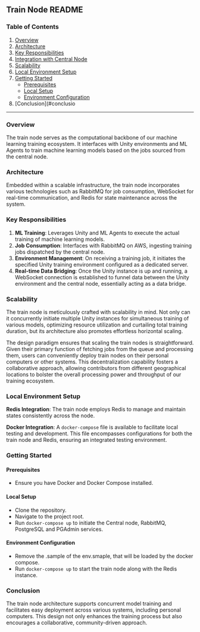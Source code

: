 ## Train Node README

### Table of Contents
1. [Overview](#overview)
2. [Architecture](#architecture)
3. [Key Responsibilities](#key-responsibilities)
4. [Integration with Central Node](#integration)
5. [Scalability](#scalability)
6. [Local Environment Setup](#local-setup)
7. [Getting Started](#getting-started)
   - [Prerequisites](#prerequisites)
   - [Local Setup](#local-setup)
   - [Environment Configuration](#environment-configuration)
8. [Conclusion](#conclusio
---

### Overview <a name="overview"></a>
The train node serves as the computational backbone of our machine learning training ecosystem. It interfaces with Unity environments and ML Agents to train machine learning models based on the jobs sourced from the central node.

### Architecture <a name="architecture"></a>
Embedded within a scalable infrastructure, the train node incorporates various technologies such as RabbitMQ for job consumption, WebSocket for real-time communication, and Redis for state maintenance across the system.

### Key Responsibilities <a name="key-responsibilities"></a>
1. **ML Training**: Leverages Unity and ML Agents to execute the actual training of machine learning models.
2. **Job Consumption**: Interfaces with RabbitMQ on AWS, ingesting training jobs dispatched by the central node.
3. **Environment Management**: On receiving a training job, it initiates the specified Unity training environment configured as a dedicated server.
4. **Real-time Data Bridging**: Once the Unity instance is up and running, a WebSocket connection is established to funnel data between the Unity environment and the central node, essentially acting as a data bridge.

### Scalability <a name="scalability"></a>
The train node is meticulously crafted with scalability in mind. Not only can it concurrently initiate multiple Unity instances for simultaneous training of various models, optimizing resource utilization and curtailing total training duration, but its architecture also promotes effortless horizontal scaling.

The design paradigm ensures that scaling the train nodes is straightforward. Given their primary function of fetching jobs from the queue and processing them, users can conveniently deploy train nodes on their personal computers or other systems. This decentralization capability fosters a collaborative approach, allowing contributors from different geographical locations to bolster the overall processing power and throughput of our training ecosystem.

### Local Environment Setup <a name="local-setup"></a>
**Redis Integration**: The train node employs Redis to manage and maintain states consistently across the node.

**Docker Integration**: A `docker-compose` file is available to facilitate local testing and development. This file encompasses configurations for both the train node and Redis, ensuring an integrated testing environment.

### Getting Started <a name="getting-started"></a>
#### Prerequisites <a name="prerequisites"></a>
- Ensure you have Docker and Docker Compose installed.


#### Local Setup <a name="local-setup"></a>
- Clone the repository.
- Navigate to the project root.
- Run `docker-compose up` to initiate the Central node, RabbitMQ, PostgreSQL and PGAdmin services.

#### Environment Configuration <a name="environment-configuration"></a>
- Remove the .sample of the env.smaple, that will be loaded by the docker compose.
- Run `docker-compose up` to start the train node along with the Redis instance.


### Conclusion <a name="conclusion"></a>
The train node architecture supports concurrent model training and facilitates easy deployment across various systems, including personal computers. This design not only enhances the training process but also encourages a collaborative, community-driven approach.

